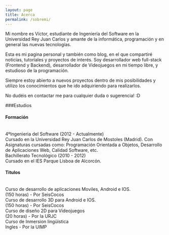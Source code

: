 ```yaml
---
layout: page
title: Acerca
permalink: /sobremi/
---
```


Mi nombre es Víctor, estudiante de Ingeniería del Software en la Universidad Rey Juan Carlos y amante de la informática, programación y en general las nuevas tecnologías.

Esta es mi pagina personal y también como blog, en el que compartiré noticias, tutoriales y proyectos de interés.
Soy desarrollador web full-stack (Frontend y Backend), desarrollador de Videojuegos en mi tiempo libre, y estudioso de la programación.

Siempre estoy abierto a nuevos proyectos dentro de mis posibilidades y utilizo los conocimientos que he ido adquiriendo para realizarlos.

No dudéis en contactar me para cualquier duda o sugerencia! :D

###Estudios

<h4 class="ui horizontal divider header">
  <i class="student icon"></i>
  Formación
</h4>
<br/>

<div class="ui list">
  <a class="item">
    <i class="right triangle icon"></i>
    <div class="content">
      <div class="header">4ºIngenieria del Software (2012 - Actualmente)</div>
      <div class="description">Cursado en la Universidad Rey Juan Carlos de Mostoles (Madrid). Con Asignaturas cursadas como: Programación Orientada a Objetos, Desarrollo de Aplicaciones Web, Calidad Software, etc.</div>
    </div>
  </a>
  <a class="item">
    <i class="right triangle icon"></i>
    <div class="content">
      <div class="header">Bachillerato Tecnológico (2010 - 2012)</div>
      <div class="description">Cursado en el IES Parque Lisboa de Alcorcón.</div>
    </div>
  </a>
</div>

<h4 class="ui horizontal divider header">
  <i class="student icon"></i>
  Titulos
</h4>
<br/>

<div class="ui list">
  <a class="item">
    <i class="right triangle icon"></i>
    <div class="content">
      <div class="header">Curso de desarrollo de aplicaciones Moviles, Android e IOS.</div>
      <div class="description">(150 horas) - Por SeisCocos</div>
    </div>
  </a>
  <a class="item">
    <i class="right triangle icon"></i>
    <div class="content">
      <div class="header">Curso de desarrollo 3D para Android e IOS.</div>
      <div class="description">(150 horas) - Por SeisCocos</div>
    </div>
  </a>
  <a class="item">
    <i class="right triangle icon"></i>
    <div class="content">
      <div class="header">Curso de diseño 2D para Videojuegos</div>
      <div class="description">(20 horas) - Por la URJC</div>
    </div>
  </a>
  <a class="item">
    <i class="right triangle icon"></i>
    <div class="content">
      <div class="header">Curso de Inmersion lingüistica</div>
      <div class="description">Ingles - Por la UIMP</div>
    </div>
  </a>
</div>
